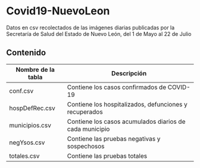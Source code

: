 # Covid19-NuevoLeon
Datos en csv recolectados de las imágenes diarias publicadas por la Secretaría de Salud del Estado de Nuevo León, del 1 de Mayo al 22 de Julio

## Contenido
| Nombre de la tabla | Descripción                                             |
|--------------------|---------------------------------------------------------|
| conf.csv           | Contiene los casos confirmados de COVID-19              |
| hospDefRec.csv     | Contiene los hospitalizados, defunciones y recuperados  |
| municipios.csv     | Contiene los casos acumulados diarios de cada municipio |
| negYsos.csv        | Contiene las pruebas negativas y sospechosos            |
| totales.csv        | Contiene las pruebas totales                            |
